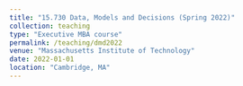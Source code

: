 ```yaml
---
title: "15.730 Data, Models and Decisions (Spring 2022)"
collection: teaching
type: "Executive MBA course"
permalink: /teaching/dmd2022
venue: "Massachusetts Institute of Technology"
date: 2022-01-01
location: "Cambridge, MA"
---
```


